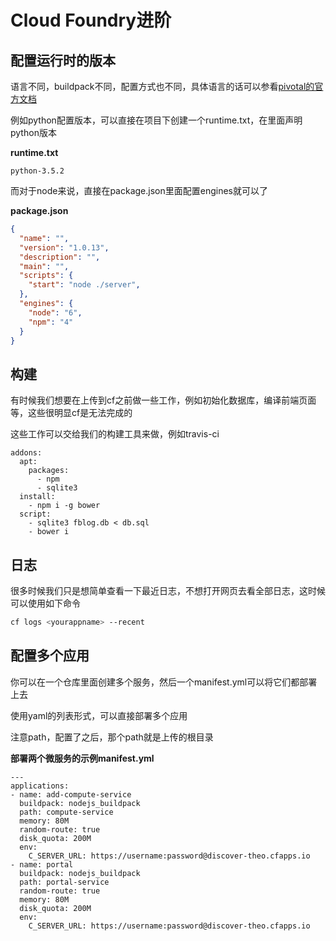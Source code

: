 # Cloud Foundry进阶

## 配置运行时的版本

语言不同，buildpack不同，配置方式也不同，具体语言的话可以参看[pivotal的官方文档](http://docs.cloudfoundry.org/buildpacks/)

例如python配置版本，可以直接在项目下创建一个runtime.txt，在里面声明python版本

**runtime.txt**

```
python-3.5.2
```

而对于node来说，直接在package.json里面配置engines就可以了


**package.json**

```json
{
  "name": "",
  "version": "1.0.13",
  "description": "",
  "main": "",
  "scripts": {
    "start": "node ./server",
  },
  "engines": {
    "node": "6",
    "npm": "4"
  }
}
```

## 构建

有时候我们想要在上传到cf之前做一些工作，例如初始化数据库，编译前端页面等，这些很明显cf是无法完成的

这些工作可以交给我们的构建工具来做，例如travis-ci

```
addons:
  apt:
    packages:
      - npm
      - sqlite3
  install:
    - npm i -g bower
  script:
    - sqlite3 fblog.db < db.sql
    - bower i
```

## 日志

很多时候我们只是想简单查看一下最近日志，不想打开网页去看全部日志，这时候可以使用如下命令

```bash
cf logs <yourappname> --recent
```

## 配置多个应用

你可以在一个仓库里面创建多个服务，然后一个manifest.yml可以将它们都部署上去

使用yaml的列表形式，可以直接部署多个应用

注意path，配置了之后，那个path就是上传的根目录

**部署两个微服务的示例manifest.yml**

```
---
applications:
- name: add-compute-service
  buildpack: nodejs_buildpack
  path: compute-service
  memory: 80M
  random-route: true
  disk_quota: 200M
  env:
    C_SERVER_URL: https://username:password@discover-theo.cfapps.io
- name: portal
  buildpack: nodejs_buildpack
  path: portal-service
  random-route: true
  memory: 80M
  disk_quota: 200M
  env:
    C_SERVER_URL: https://username:password@discover-theo.cfapps.io
```
